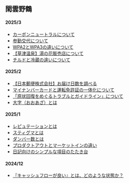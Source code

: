 ## 閑雲野鶴

<!--
#### 2025/12
-->

<!--
#### 2025/11
-->

<!--
#### 2025/10
-->

<!--
#### 2025/9
-->

<!--
#### 2025/8
-->

<!--
#### 2025/7
-->

<!--
#### 2025/6
-->

<!--
#### 2025/5
-->

<!--
#### 2025/4
-->

#### 2025/3
<!-- - [template](posts/202503/16.md) -->
- [カーボンニュートラルについて](posts/202503/15.md)
- [参勤交代について](posts/202503/14.md)
- [WPA2とWPA3の違いについて](posts/202503/13.md)
- [【草津温泉】湯の花販売店について](posts/202503/12.md)
- [チルドと冷蔵の違いについて](posts/202503/11.md)

#### 2025/2
- [【日本郵便株式会社】お届け日数を調べる](posts/202502/10.md)
- [マイナンバーカードと運転免許証の一体化について](posts/202502/9.md)
- [「原状回復をめぐるトラブルとガイドライン」について](posts/202502/8.md)
- [大字（おおあざ）とは](posts/202502/7.md)

#### 2025/1
- [レピュテーションとは](posts/202501/6.md)
- [スティグマとは](posts/202501/5.md)
- [ダンバー数とは](posts/202501/4.md)
- [プロダクトアウトとマーケットインの違い](posts/202501/3.md)
- [日記向けのシンプルな項目のたたき台](posts/202501/2.md)

#### 2024/12
- [『キャッシュフローが良い』とは、どのような状態か？](posts/202412/1.md)
